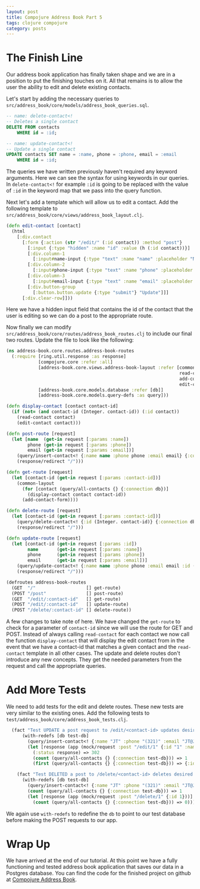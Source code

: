```yaml
---
layout: post
title: Compojure Address Book Part 5
tags: clojure compojure
category: posts
---
```


# The Finish Line

Our address book application has finally taken shape and we are in a position
to put the finishing touches on it. All that remains is to allow the user the
ability to edit and delete existing contacts.

Let's start by adding the necessary queries to `src/address_book/core/models/address_book_queries.sql`.

``` sql
-- name: delete-contact<!
-- Deletes a single contact
DELETE FROM contacts
    WHERE id = :id;

-- name: update-contact<!
-- Update a single contact
UPDATE contacts SET name = :name, phone = :phone, email = :email
    WHERE id = :id;
```

The queries we have written previously haven't required any keyword arguments.
Here we can see the syntax for using keywords in our queries. In
`delete-contact<!`  for example `:id` is going to be replaced with the value of
`:id` in the keyword map that we pass into the query function.

Next let's add a template which will allow us to edit a contact. Add the following template to `src/address_book/core/views/address_book_layout.clj`.

``` clojure
(defn edit-contact [contact]
  (html
    [:div.contact
      [:form {:action (str "/edit/" (:id contact)) :method "post"}
        [:input {:type "hidden" :name "id" :value (h (:id contact))}]
        [:div.column-1
          [:input#name-input {:type "text" :name "name" :placeholder "Name" :value (h (:name contact))}]]
        [:div.column-2
          [:input#phone-input {:type "text" :name "phone" :placeholder "Phone" :value (h (:phone contact))}]]
        [:div.column-3
          [:input#email-input {:type "text" :name "email" :placeholder "Email" :value (h (:email contact))}]]
        [:div.button-group
          [:button.button.update {:type "submit"} "Update"]]]
      [:div.clear-row]]))
```

Here we have a hidden input field that contains the id of the contact that the
user is editing so we can do a post to the appropriate route.

Now finally we can modify `src/address_book/core/routes/address_book_routes.clj`
to include our final two routes. Update the file to look like the following:

``` clojure
(ns address-book.core.routes.address-book-routes
  (:require [ring.util.response :as response]
            [compojure.core :refer :all]
            [address-book.core.views.address-book-layout :refer [common-layout
                                                                 read-contact
                                                                 add-contact-form
                                                                 edit-contact]]
            [address-book.core.models.database :refer [db]]
            [address-book.core.models.query-defs :as query]))

(defn display-contact [contact contact-id]
  (if (not= (and contact-id (Integer. contact-id)) (:id contact))
    (read-contact contact)
    (edit-contact contact)))

(defn post-route [request]
  (let [name  (get-in request [:params :name])
        phone (get-in request [:params :phone])
        email (get-in request [:params :email])]
    (query/insert-contact<! {:name name :phone phone :email email} {:connection db})
    (response/redirect "/")))

(defn get-route [request]
  (let [contact-id (get-in request [:params :contact-id])]
    (common-layout
      (for [contact (query/all-contacts {} {:connection db})]
        (display-contact contact contact-id))
      (add-contact-form))))

(defn delete-route [request]
  (let [contact-id (get-in request [:params :contact-id])]
    (query/delete-contact<! {:id (Integer. contact-id)} {:connection db})
    (response/redirect "/")))

(defn update-route [request]
  (let [contact-id (get-in request [:params :id])
        name       (get-in request [:params :name])
        phone      (get-in request [:params :phone])
        email      (get-in request [:params :email])]
    (query/update-contact<! {:name name :phone phone :email email :id (Integer. contact-id)} {:connection db})
    (response/redirect "/")))

(defroutes address-book-routes
  (GET  "/"                   [] get-route)
  (POST "/post"               [] post-route)
  (GET  "/edit/:contact-id"   [] get-route)
  (POST "/edit/:contact-id"   [] update-route)
  (POST "/delete/:contact-id" [] delete-route))
```

A few changes to take note of here. We have changed the `get-route` to check
for a parameter of `contact-id` since we will use the route for GET and POST.
Instead of always calling `read-contact` for each contact we now call the
function `display-contact` that will display the edit contact from in the event
that we have a contact-id that matches a given contact and the `read-contact`
template in all other cases. The update and delete routes don't introduce any
new concepts. They get the needed parameters from the request and call the
appropriate queries.

# Add More Tests

We need to add tests for the edit and delete routes. These new tests are very
similar to the existing ones. Add the following tests to `test/address_book/core/address_book_tests.clj`.

``` clojure
  (fact "Test UPDATE a post request to /edit/<contact-id> updates desired contact information"
      (with-redefs [db test-db]
        (query/insert-contact<! {:name "JT" :phone "(321)" :email "JT@JT.com"} {:connection test-db})
        (let [response (app (mock/request :post "/edit/1" {:id "1" :name "Jrock" :phone "(999) 888-7777" :email "jrock@test.com"}))]
          (:status response) => 302
          (count (query/all-contacts {} {:connection test-db})) => 1
          (first (query/all-contacts {} {:connection test-db})) => {:id 1 :name "Jrock" :phone "(999) 888-7777" :email "jrock@test.com"})))

    (fact "Test DELETED a post to /delete/<contact-id> deletes desired contact form database"
      (with-redefs [db test-db]
        (query/insert-contact<! {:name "JT" :phone "(321)" :email "JT@JT.com"} {:connection test-db})
        (count (query/all-contacts {} {:connection test-db})) => 1
        (let [response (app (mock/request :post "/delete/1" {:id 1}))]
          (count (query/all-contacts {} {:connection test-db})) => 0)))
```

We again use `with-redefs` to redefine the `db` to point to our test database
before making the POST requests to our app.

# Wrap Up

We have arrived at the end of our tutorial. At this point we have a fully
functioning and tested address book application that saves our data in a
Postgres database. You can find the code for the finished project on github at
[Compojure Address Book](https://github.com/JarrodCTaylor/compojure-address-book).
